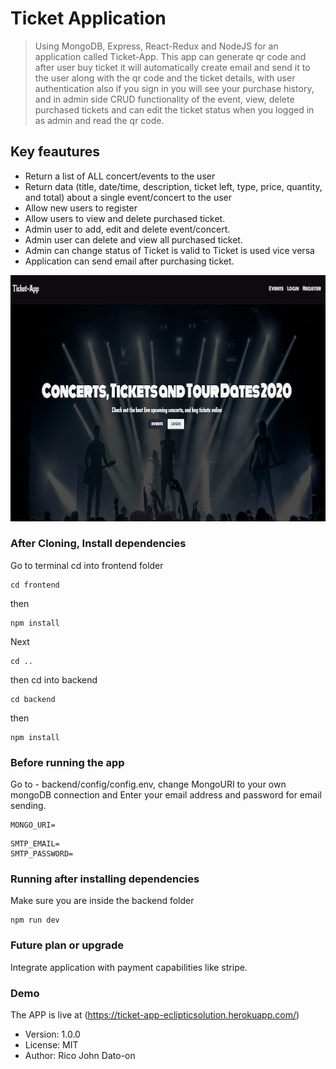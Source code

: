 # Ticket Application

> Using MongoDB, Express, React-Redux and NodeJS for an application called Ticket-App. This app can generate qr code and after user buy ticket it will automatically create email and send it to the user along with the qr code and the ticket details, with user authentication also if you sign in you will see your purchase history, and in admin side CRUD functionality of the event, view, delete purchased tickets and can edit the ticket status when you logged in as admin and read the qr code.

## Key feautures

- Return a list of ALL concert/events to the user
- Return data (title, date/time, description, ticket left, type, price, quantity, and total) about a single event/concert to the user
- Allow new users to register
- Allow users to view and delete purchased ticket.
- Admin user to add, edit and delete event/concert.
- Admin user can delete and view all purchased ticket.
- Admin can change status of Ticket is valid to Ticket is used vice versa
- Application can send email after purchasing ticket.

![Alt text](frontend/src/img/ticket.png?raw=true 'TICKET_APP')

### After Cloning, Install dependencies

Go to terminal cd into frontend folder

```
cd frontend
```

then

```
npm install
```

Next

```
cd ..
```

then cd into backend

```
cd backend
```

then

```
npm install
```

### Before running the app

Go to - backend/config/config.env, change MongoURI to your own mongoDB connection and Enter your email address and password for email sending.

```
MONGO_URI=
```

```
SMTP_EMAIL=
SMTP_PASSWORD=
```

### Running after installing dependencies

Make sure you are inside the backend folder

```
npm run dev
```

### Future plan or upgrade

Integrate application with payment capabilities like stripe.

### Demo

The APP is live at (https://ticket-app-eclipticsolution.herokuapp.com/)

- Version: 1.0.0
- License: MIT
- Author: Rico John Dato-on
